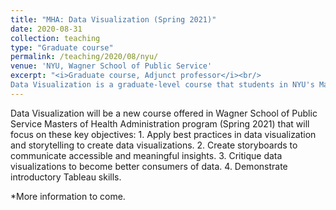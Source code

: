 ```yaml
---
title: "MHA: Data Visualization (Spring 2021)"
date: 2020-08-31
collection: teaching
type: "Graduate course"
permalink: /teaching/2020/08/nyu/ 
venue: 'NYU, Wagner School of Public Service'
excerpt: "<i>Graduate course, Adjunct professor</i><br/>
Data Visualization is a graduate-level course that students in NYU's Master of Health Administration will take in order to gain practical skills in data visualization."
---
```


Data Visualization will be a new course offered in Wagner School of Public Service Masters of Health Administration program (Spring 2021) that will focus on these key objectives: 1. Apply best practices in data visualization and storytelling to create data visualizations. 2. Create storyboards to communicate accessible and meaningful insights. 3. Critique data visualizations to become better consumers of data. 4. Demonstrate introductory Tableau skills.

*More information to come. 
